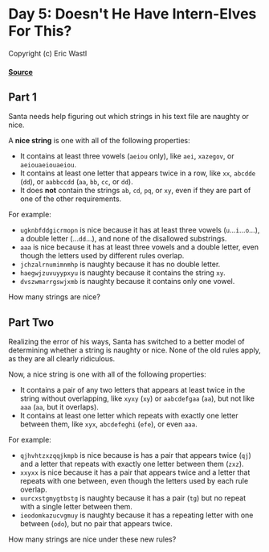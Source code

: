 # Day 5: Doesn't He Have Intern-Elves For This?
Copyright (c) Eric Wastl
#### [Source](https://adventofcode.com/2015/day/5)

## Part 1

Santa needs help figuring out which strings in his text file are naughty or nice.

A **nice string** is one with all of the following properties:

 - It contains at least three vowels (`aeiou` only), like `aei`, `xazegov`, or `aeiouaeiouaeiou`.
 - It contains at least one letter that appears twice in a row, like `xx`, `abcdde` (`dd`), or `aabbccdd` (`aa`, `bb`, `cc`,  or `dd`).
 - It does **not** contain the strings `ab`, `cd`, `pq`, or `xy`, even if they are part of one of the other requirements.

For example:

 - `ugknbfddgicrmopn` is nice because it has at least three vowels (`u`...`i`...`o`...), a double letter (...`dd`...), and none of the disallowed substrings.
 - `aaa` is nice because it has at least three vowels and a double letter, even though the letters used by different rules overlap.
 - `jchzalrnumimnmhp` is naughty because it has no double letter.
 - `haegwjzuvuyypxyu` is naughty because it contains the string `xy`.
 - `dvszwmarrgswjxmb` is naughty because it contains only one vowel.

How many strings are nice?

## Part Two

Realizing the error of his ways, Santa has switched to a better model of determining whether a string is naughty or nice. None of the old rules apply, as they are all clearly ridiculous.

Now, a nice string is one with all of the following properties:

 - It contains a pair of any two letters that appears at least twice in the string without overlapping, like `xyxy` (`xy`) or `aabcdefgaa` (`aa`), but not like `aaa` (`aa`, but it overlaps).
 - It contains at least one letter which repeats with exactly one letter between them, like `xyx`, `abcdefeghi` (`efe`), or even `aaa`.

For example:

 - `qjhvhtzxzqqjkmpb` is nice because is has a pair that appears twice (`qj`) and a letter that repeats with exactly one letter between them (`zxz`).
 - `xxyxx` is nice because it has a pair that appears twice and a letter that repeats with one between, even though the letters used by each rule overlap.
 - `uurcxstgmygtbstg` is naughty because it has a pair (`tg`) but no repeat with a single letter between them.
 - `ieodomkazucvgmuy` is naughty because it has a repeating letter with one between (`odo`), but no pair that appears twice.

How many strings are nice under these new rules?
